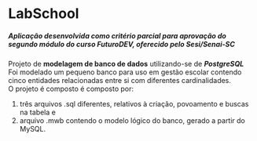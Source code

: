 # LabSchool

##### Aplicação desenvolvida como critério parcial para aprovação do segundo módulo do curso FuturoDEV, oferecido pelo Sesi/Senai-SC

Projeto de **modelagem de banco de dados** utilizando-se de ***PostgreSQL***<br>
Foi modelado um pequeno banco para uso em gestão escolar contendo cinco entidades relacionadas entre si com diferentes cardinalidades.
<br>
O projeto é composto é composto por:<br>
1. três arquivos .sql diferentes, relativos à criação, povoamento e buscas na tabela e
2. arquivo .mwb contendo o modelo lógico do banco, gerado a partir do MySQL.
